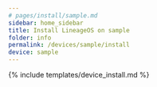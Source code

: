 ```yaml
---
# pages/install/sample.md
sidebar: home_sidebar
title: Install LineageOS on sample
folder: info
permalink: /devices/sample/install
device: sample
---
```

{% include templates/device_install.md %}
